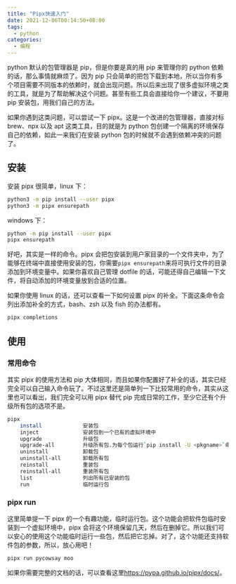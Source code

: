 ```yaml
---
title: "Pipx快速入门"
date: 2021-12-06T00:14:50+08:00
tags:
  - python
categories:
  - 编程
---
```


python 默认的包管理器是 pip，但是你要是真的用 pip 来管理你的 python 依赖的话，那么事情就麻烦了。因为 pip 只会简单的把包下载到本地，所以当你有多个项目需要不同版本的依赖时，就会出现问题。所以后来出现了很多虚拟环境之类的工具，就是为了帮助解决这个问题。甚至有些工具会直接给你一个建议，不要用 pip 安装包，用我们自己的方法。

如果你遇到这类问题，可以尝试一下 pipx。这是一个改进的包管理器，直接对标 brew、npx 以及 apt 这类工具，目的就是为 python 包创建一个隔离的环境保存自己的依赖，如此一来我们在安装 python 包的时候就不会遇到依赖冲突的问题了。

## 安装

安装 pipx 很简单，linux 下：

```sh
python3 -m pip install --user pipx
python3 -m pipx ensurepath
```

windows 下：

```sh
python -m pip install --user pipx
pipx ensurepath
```

好吧，其实是一样的命令。pipx 会把包安装到用户家目录的一个文件夹中，为了能够在终端中直接使用安装的包，你需要`pipx ensurepath`来将可执行文件的目录添加到环境变量中。如果你喜欢自己管理 dotfile 的话，可能还得自己编辑一下文件，将自动添加的环境变量放到合适的位置。

如果你使用 linux 的话，还可以查看一下如何设置 pipx 的补全。下面这条命令会列出添加补全的方式，bash、zsh 以及 fish 的办法都有。

```sh
pipx completions
```

## 使用

### 常用命令

其实 pipx 的使用方法和 pip 大体相同，而且如果你配置好了补全的话，其实已经完全可以自己输入命令玩了。不过这里还是简单列一下比较常用的命令，其实从这里也可以看出，我们完全可以用 pipx 替代 pip 完成日常的工作，至少它还有个升级所有包的选项不是。

```sh
pipx
    install             安装包
    inject              安装包到一个已有的虚拟环境中
    upgrade             升级包
    upgrade-all         升级所有包.为每个包运行`pip install -U <pkgname>`命令
    uninstall           卸载包
    uninstall-all       卸载所有包
    reinstall           重装包
    reinstall-all       重装所有包
    list                列出所有已安装的包
    run                 临时运行包
```

### pipx run

这里简单提一下 pipx 的一个有趣功能，临时运行包。这个功能会把软件包临时安装到一个虚拟环境中，pipx 会将这个环境保留几天，然后在删掉它。所以我们可以安心的使用这个功能临时运行一些包，然后把它忘掉。对了，这个功能还支持软件包的参数，所以，放心用吧！

```sh
pipx run pycowsay moo
```

如果你需要完整的文档的话，可以查看这里<https://pypa.github.io/pipx/docs/>。

